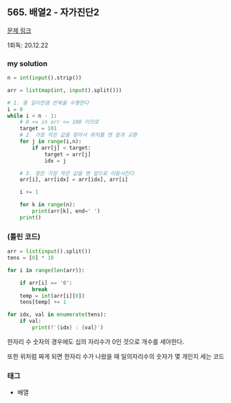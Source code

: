 ## 565. 배열2 - 자가진단2

[문제 링크](http://www.jungol.co.kr/bbs/board.php?bo_table=pbank&wr_id=202&sca=10a0)

1회독: 20.12.22



### my solution

```python
n = int(input().strip())

arr = list(map(int, input().split()))

# 1. 총 길이만큼 반복을 수행한다
i = 0
while i < n - 1:
    # 0 <= in arr <= 100 이므로
    target = 101
    # 2. 가장 작은 값을 찾아서 위치를 맨 앞과 교환
    for j in range(i,n):
        if arr[j] < target:
            target = arr[j]
            idx = j

    # 3. 찾은 가장 작은 값을 맨 앞으로 이동시킨다
    arr[i], arr[idx] = arr[idx], arr[i]

    i += 1

    for k in range(n):
        print(arr[k], end=' ')
    print()
```



### (틀린 코드)

````python
arr = list(input().split())
tens = [0] * 10

for i in range(len(arr)):

    if arr[i] == '0':
        break
    temp = int(arr[i][0])
    tens[temp] += 1

for idx, val in enumerate(tens):
    if val:
        print(f'{idx} : {val}')
````

한자리 수 숫자의 경우에도 십의 자리수가 0인 것으로 개수를 세야한다. 

또한 위처럼 짜게 되면 한자리 수가 나왔을 때 일의자리수의 숫자가 몇 개인지 세는 코드



### 태그

- 배열